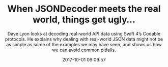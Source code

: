 ---
title: "When JSONDecoder meets the real world, things get ugly…"
subtitle: "Dave Lyon looks at decoding real-world API data using Swift 4’s Codable protocols. He explains why dealing with real-world JSON data might not be as simple as some of the examples we may have seen, and shows us how we can avoid common pitfalls."
tags: ["codable","swift4","json"]
link: "http://davelyon.net/2017/08/16/jsondecoder-in-the-real-world"
date: "2017-10-01 09:09:57"
---
